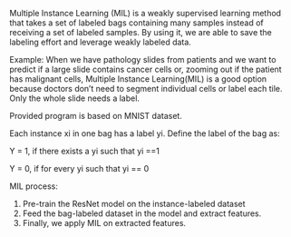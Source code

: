Multiple Instance Learning (MIL) is  a weakly supervised learning method that takes a set of labeled bags containing many samples instead of receiving a set of labeled samples.
By using it, we are able to save the labeling effort and leverage weakly labeled data.

Example: When we have pathology slides from patients and we want to predict if a large slide contains cancer cells or, zooming out if the patient has malignant cells, Multiple Instance Learning(MIL) is a good option because doctors don’t need to segment individual cells or label each tile. Only the whole slide needs a label.

Provided program is based on MNIST dataset.

Each instance xi in one bag has a label yi. 
Define the label of the bag as:

Y = 1, if there exists a yi such that yi ==1

Y = 0, if for every yi such that yi == 0

MIL process:
1.	Pre-train the ResNet model on the instance-labeled dataset 
2.	Feed the bag-labeled dataset in the model and extract features. 
3.	Finally, we apply MIL on extracted features.


